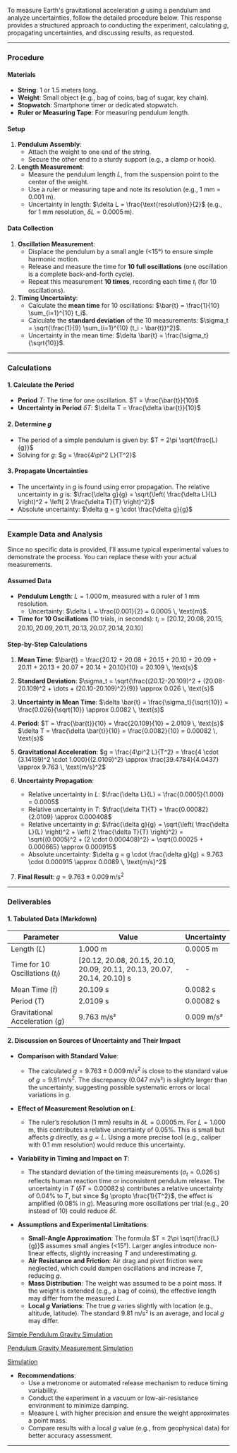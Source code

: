To measure Earth's gravitational acceleration $g$ using a pendulum and analyze uncertainties, follow the detailed procedure below. This response provides a structured approach to conducting the experiment, calculating $g$, propagating uncertainties, and discussing results, as requested.

---

### Procedure

#### Materials
- **String**: 1 or 1.5 meters long.
- **Weight**: Small object (e.g., bag of coins, bag of sugar, key chain).
- **Stopwatch**: Smartphone timer or dedicated stopwatch.
- **Ruler or Measuring Tape**: For measuring pendulum length.

#### Setup
1. **Pendulum Assembly**:
   - Attach the weight to one end of the string.
   - Secure the other end to a sturdy support (e.g., a clamp or hook).
2. **Length Measurement**:
   - Measure the pendulum length $L$, from the suspension point to the center of the weight.
   - Use a ruler or measuring tape and note its resolution (e.g., 1 mm = 0.001 m).
   - Uncertainty in length: $\delta L = \frac{\text{resolution}}{2}$ (e.g., for 1 mm resolution, $\delta L = 0.0005 \, \text{m}$).

#### Data Collection
1. **Oscillation Measurement**:
   - Displace the pendulum by a small angle (<15°) to ensure simple harmonic motion.
   - Release and measure the time for **10 full oscillations** (one oscillation is a complete back-and-forth cycle).
   - Repeat this measurement **10 times**, recording each time $t_i$ (for 10 oscillations).
2. **Timing Uncertainty**:
   - Calculate the **mean time** for 10 oscillations: $\bar{t} = \frac{1}{10} \sum_{i=1}^{10} t_i$.
   - Calculate the **standard deviation** of the 10 measurements: $\sigma_t = \sqrt{\frac{1}{9} \sum_{i=1}^{10} (t_i - \bar{t})^2}$.
   - Uncertainty in the mean time: $\delta \bar{t} = \frac{\sigma_t}{\sqrt{10}}$.

---

### Calculations

#### 1. Calculate the Period
- **Period** $T$: The time for one oscillation.
  $T = \frac{\bar{t}}{10}$
- **Uncertainty in Period** $\delta T$:
  $\delta T = \frac{\delta \bar{t}}{10}$

#### 2. Determine $g$
- The period of a simple pendulum is given by:
  $T = 2\pi \sqrt{\frac{L}{g}}$
- Solving for $g$:
  $g = \frac{4\pi^2 L}{T^2}$

#### 3. Propagate Uncertainties
- The uncertainty in $g$ is found using error propagation. The relative uncertainty in $g$ is:
  $\frac{\delta g}{g} = \sqrt{\left( \frac{\delta L}{L} \right)^2 + \left( 2 \frac{\delta T}{T} \right)^2}$
- Absolute uncertainty:
  $\delta g = g \cdot \frac{\delta g}{g}$

---

### Example Data and Analysis

Since no specific data is provided, I’ll assume typical experimental values to demonstrate the process. You can replace these with your actual measurements.

#### Assumed Data
- **Pendulum Length**: $L = 1.000 \, \text{m}$, measured with a ruler of 1 mm resolution.
  - Uncertainty: $\delta L = \frac{0.001}{2} = 0.0005 \, \text{m}$.
- **Time for 10 Oscillations** (10 trials, in seconds):
  $t_i = [20.12, 20.08, 20.15, 20.10, 20.09, 20.11, 20.13, 20.07, 20.14, 20.10]$

#### Step-by-Step Calculations
1. **Mean Time**:
   $\bar{t} = \frac{20.12 + 20.08 + 20.15 + 20.10 + 20.09 + 20.11 + 20.13 + 20.07 + 20.14 + 20.10}{10} = 20.109 \, \text{s}$

2. **Standard Deviation**:
   $\sigma_t = \sqrt{\frac{(20.12-20.109)^2 + (20.08-20.109)^2 + \dots + (20.10-20.109)^2}{9}} \approx 0.026 \, \text{s}$

3. **Uncertainty in Mean Time**:
   $\delta \bar{t} = \frac{\sigma_t}{\sqrt{10}} = \frac{0.026}{\sqrt{10}} \approx 0.0082 \, \text{s}$

4. **Period**:
   $T = \frac{\bar{t}}{10} = \frac{20.109}{10} = 2.0109 \, \text{s}$
   $\delta T = \frac{\delta \bar{t}}{10} = \frac{0.0082}{10} = 0.00082 \, \text{s}$

5. **Gravitational Acceleration**:
   $g = \frac{4\pi^2 L}{T^2} = \frac{4 \cdot (3.14159)^2 \cdot 1.000}{(2.0109)^2} \approx \frac{39.4784}{4.0437} \approx 9.763 \, \text{m/s}^2$

6. **Uncertainty Propagation**:
   - Relative uncertainty in $L$:
     $\frac{\delta L}{L} = \frac{0.0005}{1.000} = 0.0005$
   - Relative uncertainty in $T$:
     $\frac{\delta T}{T} = \frac{0.00082}{2.0109} \approx 0.000408$
   - Relative uncertainty in $g$:
     $\frac{\delta g}{g} = \sqrt{\left( \frac{\delta L}{L} \right)^2 + \left( 2 \frac{\delta T}{T} \right)^2} = \sqrt{(0.0005)^2 + (2 \cdot 0.000408)^2} = \sqrt{0.00025 + 0.000665} \approx 0.000915$
   - Absolute uncertainty:
     $\delta g = g \cdot \frac{\delta g}{g} = 9.763 \cdot 0.000915 \approx 0.0089 \, \text{m/s}^2$

7. **Final Result**:
   $g = 9.763 \pm 0.009 \, \text{m/s}^2$

---

### Deliverables

#### 1. Tabulated Data (Markdown)

| Parameter | Value | Uncertainty |
|-----------|-------|-------------|
| Length ($L$) | 1.000 m | 0.0005 m |
| Time for 10 Oscillations ($t_i$) | [20.12, 20.08, 20.15, 20.10, 20.09, 20.11, 20.13, 20.07, 20.14, 20.10] s | - |
| Mean Time ($\bar{t}$) | 20.109 s | 0.0082 s |
| Period ($T$) | 2.0109 s | 0.00082 s |
| Gravitational Acceleration ($g$) | 9.763 m/s² | 0.009 m/s² |

#### 2. Discussion on Sources of Uncertainty and Their Impact

- **Comparison with Standard Value**:
  - The calculated $g = 9.763 \pm 0.009 \, \text{m/s}^2$ is close to the standard value of $g = 9.81 \, \text{m/s}^2$. The discrepancy (0.047 m/s²) is slightly larger than the uncertainty, suggesting possible systematic errors or local variations in $g$.

- **Effect of Measurement Resolution on $L$**:
  - The ruler’s resolution (1 mm) results in $\delta L = 0.0005 \, \text{m}$. For $L = 1.000 \, \text{m}$, this contributes a relative uncertainty of 0.05%. This is small but affects $g$ directly, as $g \propto L$. Using a more precise tool (e.g., caliper with 0.1 mm resolution) would reduce this uncertainty.

- **Variability in Timing and Impact on $T$**:
  - The standard deviation of the timing measurements ($\sigma_t = 0.026 \, \text{s}$) reflects human reaction time or inconsistent pendulum release. The uncertainty in $T$ ($\delta T = 0.00082 \, \text{s}$) contributes a relative uncertainty of 0.04% to $T$, but since $g \propto \frac{1}{T^2}$, the effect is amplified (0.08% in $g$). Measuring more oscillations per trial (e.g., 20 instead of 10) could reduce $\delta \bar{t}$.

- **Assumptions and Experimental Limitations**:
  - **Small-Angle Approximation**: The formula $T = 2\pi \sqrt{\frac{L}{g}}$ assumes small angles (<15°). Larger angles introduce non-linear effects, slightly increasing $T$ and underestimating $g$.
  - **Air Resistance and Friction**: Air drag and pivot friction were neglected, which could dampen oscillations and increase $T$, reducing $g$.
  - **Mass Distribution**: The weight was assumed to be a point mass. If the weight is extended (e.g., a bag of coins), the effective length may differ from the measured $L$.
  - **Local $g$ Variations**: The true $g$ varies slightly with location (e.g., altitude, latitude). The standard 9.81 m/s² is an average, and local $g$ may differ.

[Simple Pendulum Gravity Simulation](Simple_Pendulum_Gravity_Simulation.html)

[Pendulum Gravity Measurement Simulation](deneme_2.html)

[Simulation](simulation.html)

- **Recommendations**:
  - Use a metronome or automated release mechanism to reduce timing variability.
  - Conduct the experiment in a vacuum or low-air-resistance environment to minimize damping.
  - Measure $L$ with higher precision and ensure the weight approximates a point mass.
  - Compare results with a local $g$ value (e.g., from geophysical data) for better accuracy assessment.

---
